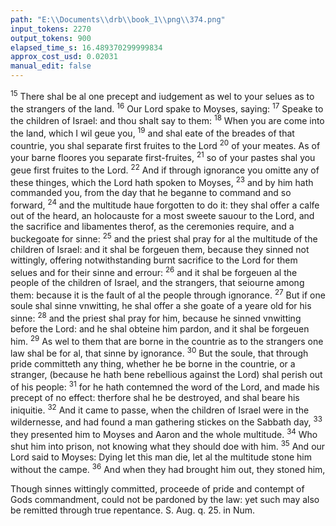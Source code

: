 ```yaml
---
path: "E:\\Documents\\drb\\book_1\\png\\374.png"
input_tokens: 2270
output_tokens: 900
elapsed_time_s: 16.489370299999834
approx_cost_usd: 0.02031
manual_edit: false
---
```

<sup>15</sup> There shal be al one precept and iudgement as wel to your selues as to the strangers of the land. <sup>16</sup> Our Lord spake to Moyses, saying: <sup>17</sup> Speake to the children of Israel: and thou shalt say to them: <sup>18</sup> When you are come into the land, which I wil geue you, <sup>19</sup> and shal eate of the breades of that countrie, you shal separate first fruites to the Lord <sup>20</sup> of your meates. As of your barne floores you separate first-fruites, <sup>21</sup> so of your pastes shal you geue first fruites to the Lord. <sup>22</sup> And if through ignorance you omitte any of these thinges, which the Lord hath spoken to Moyses, <sup>23</sup> and by him hath commanded you, from the day that he beganne to command and so forward, <sup>24</sup> and the multitude haue forgotten to do it: they shal offer a calfe out of the heard, an holocauste for a most sweete sauour to the Lord, and the sacrifice and libamentes therof, as the ceremonies require, and a buckegoate for sinne: <sup>25</sup> and the priest shal pray for al the multitude of the children of Israel: and it shal be forgeuen them, because they sinned not wittingly, offering notwithstanding burnt sacrifice to the Lord for them selues and for their sinne and errour: <sup>26</sup> and it shal be forgeuen al the people of the children of Israel, and the strangers, that seiourne among them: because it is the fault of al the people through ignorance. <sup>27</sup> But if one soule shal sinne vnwitting, he shal offer a she goate of a yeare old for his sinne: <sup>28</sup> and the priest shal pray for him, because he sinned vnwitting before the Lord: and he shal obteine him pardon, and it shal be forgeuen him. <sup>29</sup> As wel to them that are borne in the countrie as to the strangers one law shal be for al, that sinne by ignorance. <sup>30</sup> But the soule, that through pride committeth any thing, whether he be borne in the countrie, or a stranger, (because he hath bene rebellious against the Lord) shal perish out of his people: <sup>31</sup> for he hath contemned the word of the Lord, and made his precept of no effect: therfore shal he be destroyed, and shal beare his iniquitie. <sup>32</sup> And it came to passe, when the children of Israel were in the wildernesse, and had found a man gathering stickes on the Sabbath day, <sup>33</sup> they presented him to Moyses and Aaron and the whole multitude. <sup>34</sup> Who shut him into prison, not knowing what they should doe with him. <sup>35</sup> And our Lord said to Moyses: Dying let this man die, let al the multitude stone him without the campe. <sup>36</sup> And when they had brought him out, they stoned him,

<aside>Though sinnes wittingly committed, proceede of pride and contempt of Gods commandment, could not be pardoned by the law: yet such may also be remitted through true repentance. S. Aug. q. 25. in Num.</aside>

[^1]: Seueritie vsed towardes those that knowig Gods wil do contra-rie. Luc. 12. v. 47.